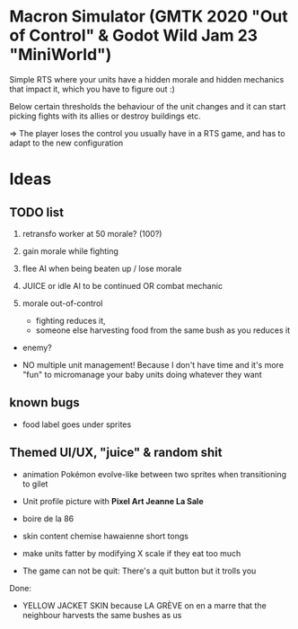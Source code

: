 # Macron Simulator (GMTK 2020 "Out of Control" & Godot Wild Jam 23 "MiniWorld")
Simple RTS where your units have a hidden morale and hidden mechanics that impact it, which you have to figure out :)
 
Below certain thresholds the behaviour of the unit changes and it can start picking fights with its allies or destroy buildings etc.
 
=> The player loses the control you usually have in a RTS game, and has to adapt to the new configuration

# Ideas

## TODO list
1. retransfo worker at 50 morale? (100?)
2. gain morale while fighting
3. flee AI when being beaten up / lose morale
4. JUICE or idle AI to be continued OR combat mechanic

4. morale out-of-control
    - fighting reduces it,
    - someone else harvesting food from the same bush as you reduces it

- enemy?

- NO multiple unit management! Because I don't have time and it's more "fun" to micromanage your baby units doing whatever they want

## known bugs
- food label goes under sprites

## Themed UI/UX, "juice" & random shit
- animation Pokémon evolve-like between two sprites when transitioning to gilet

- Unit profile picture with **Pixel Art Jeanne La Sale**

- boire de la 86

- skin content chemise hawaienne short tongs

- make units fatter by modifying X scale if they eat too much

- The game can not be quit: There's a quit button but it trolls you


Done:
- YELLOW JACKET SKIN because LA GRÈVE on en a marre that the neighbour harvests the same bushes as us
